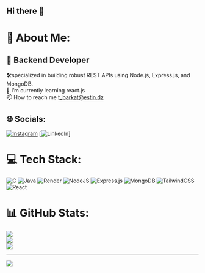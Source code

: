 ## Hi there 👋


# 💫 About Me:
## 🚀 Backend Developer

🛠️specialized in building robust REST APIs using Node.js, Express.js, and MongoDB.<br>
🌱 I’m currently learning react.js<br>
📫 How to reach me t_barkat@estin.dz


## 🌐 Socials:
[![Instagram](https://img.shields.io/badge/Instagram-%23E4405F.svg?logo=Instagram&logoColor=white)](https://instagram.com/ta9i._) [![LinkedIn](https://img.shields.io/badge/LinkedIn-%230077B5.svg?logo=linkedin&logoColor=white)]

# 💻 Tech Stack:
![C](https://img.shields.io/badge/c-%2300599C.svg?style=flat&logo=c&logoColor=white) ![Java](https://img.shields.io/badge/java-%23ED8B00.svg?style=flat&logo=openjdk&logoColor=white) ![Render](https://img.shields.io/badge/Render-%46E3B7.svg?style=flat&logo=render&logoColor=white) ![NodeJS](https://img.shields.io/badge/node.js-6DA55F?style=flat&logo=node.js&logoColor=white) ![Express.js](https://img.shields.io/badge/express.js-%23404d59.svg?style=flat&logo=express&logoColor=%2361DAFB) ![MongoDB](https://img.shields.io/badge/MongoDB-%234ea94b.svg?style=flat&logo=mongodb&logoColor=white) ![TailwindCSS](https://img.shields.io/badge/tailwindcss-%2338B2AC.svg?style=flat&logo=tailwind-css&logoColor=white) ![React](https://img.shields.io/badge/react-%2320232a.svg?style=flat&logo=react&logoColor=%2361DAFB)
# 📊 GitHub Stats:
![](https://github-readme-stats.vercel.app/api?username=ta9iBarkat&theme=dark&hide_border=false&include_all_commits=false&count_private=false)<br/>
![](https://nirzak-streak-stats.vercel.app/?user=ta9iBarkat&theme=dark&hide_border=false)<br/>
![](https://github-readme-stats.vercel.app/api/top-langs/?username=ta9iBarkat&theme=dark&hide_border=false&include_all_commits=false&count_private=false&layout=compact)

---
[![](https://visitcount.itsvg.in/api?id=ta9iBarkat&icon=0&color=0)](https://visitcount.itsvg.in)
